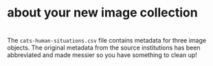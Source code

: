 # about your new image collection
# 
The `cats-human-situations.csv` file contains metadata for three image objects.
The original metadata from the source institutions has been abbreviated and made
messier so you have something to clean up!
